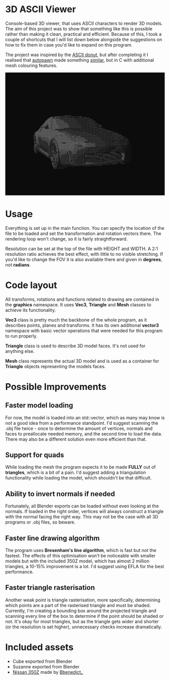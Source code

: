 # 3D ASCII Viewer 
Console-based 3D viewer, that uses ASCII characters to render 3D models. 
The aim of this project was to show that something like this is possible rather than making it clean, practical and efficient. Because of this, I took a couple of shortcuts that I will list down below alongside the suggestions on how to fix them in case you'd like to expand on this program.

The project was inspired by the [ASCII donut](https://www.a1k0n.net/2006/09/15/obfuscated-c-donut.html), but after completing it I realised that [autopawn](https://github.com/autopawn) made something [similar](https://github.com/autopawn/3d-ascii-viewer), but in C with additional mesh colouring features.

![Program Screenshot](screenshot.png)

# Usage
Everything is set up in the main function. You can specify the location of the file to be loaded and set the transformation and rotation vectors there. The rendering loop won't change, so it is fairly straightforward.

Resolution can be set at the top of the file with HEIGHT and WIDTH. A 2:1 resolution ratio achieves the best effect, with little to no visible stretching. If you'd like to change the FOV it is also available there and given in **degrees**, not **radians**.

# Code layout
All transforms, rotations and functions related to drawing are contained in the **graphics** namespace. It uses **Vec3**, **Triangle** and **Mesh** classes to achieve its functionality.

**Vec3** class is pretty much the backbone of the whole program, as it describes points, planes and transforms. It has its own additional **vector3** namespace with basic vector operations that were needed for this program to run properly.

**Triangle** class is used to describe 3D model faces. It's not used for anything else.

**Mesh** class represents the actual 3D model and is used as a container for **Triangle** objects representing the models faces.

# Possible Improvements
## Faster model loading
For now, the model is loaded into an std::vector, which as many may know is not a good idea from a performance standpoint. I'd suggest scanning the .obj file twice - once to determine the amount of vertices, normals and faces to preallocate needed memory, and the second time to load the data. There may also be a different solution even more efficient than that.

## Support for quads
While loading the mesh the program expects it to be made **FULLY** out of **triangles**, which is a bit of a pain. I'd suggest adding a triangulation functionality while loading the model, which shouldn't be that difficult.

## Ability to invert normals if needed
Fortunately, all Blender exports can be loaded without even looking at the normals. If loaded in the right order, vertices will always construct a triangle with the normal facing the right way. This may not be the case with all 3D programs or .obj files, so beware.

## Faster line drawing algorithm
The program uses **Bresenham's line algorithm**, which is fast but not the fastest. The effects of this optimisation won't be noticeable with smaller models but with the included 350Z model, which has almost 2 million triangles, a 10-15% improvement is a lot. I'd suggest using EFLA for the best performance.

## Faster triangle rasterisation
Another weak point is triangle rasterisation, more specifically, determining which points are a part of the rasterised triangle and must be shaded. Currently, I'm creating a bounding box around the projected triangle and scanning every line of the box to determine if the point should be shaded or not. It's okay for most triangles, but as the triangle gets wider and shorter (or the resolution is set higher), unnecessary checks increase dramatically.

# Included assets
* Cube exported from Blender
* Suzanne exported from Blender
* [Nissan 350Z](https://www.turbosquid.com/3d-models/nissan-350z-japanese-sports-coupe-with-interior-model-3d-model-2049724) made by [Bbenedict_](https://www.turbosquid.com/Search/Artists/Bbenedict_)
